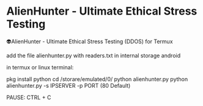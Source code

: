 # AlienHunter - Ultimate Ethical Stress Testing

👽AlienHunter - Ultimate Ethical Stress Testing (DDOS) for Termux 

add the file alienhunter.py with readers.txt in internal storage android 

in termux or linux terminal:

pkg install python
cd /storare/emulated/0/
python alienhunter.py 
python alienhunter.py -s IPSERVER -p PORT
(80 Default)

PAUSE: CTRL + C




